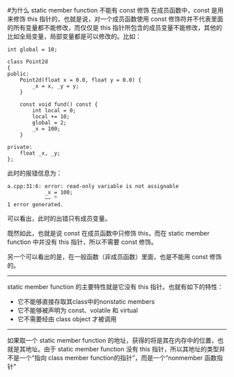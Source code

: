 #为什么 static member function 不能有 const 修饰
在成员函数中，const 是用来修饰 this 指针的，也就是说，对一个成员函数使用 const 修饰符并不代表里面的所有变量都不能修改，而仅仅是 this 指针所包含的成员变量不能修改，其他的比如全局变量，局部变量都是可以修改的。比如：

	int global = 10;

	class Point2d
	{
	public:
		Point2d(float x = 0.0, float y = 0.0) {
			_x = x, _y = y;
		}

		const void fund() const {
			int local = 0;
			local += 10;
			global = 2;
			_x = 100;
		}

	private:
		float _x, _y;
	};
	
此时的报错信息为：

	a.cpp:31:6: error: read-only variable is not assignable
                _x = 100;
                ~~ ^
	1 error generated.
	
可以看出，此时的出错只有成员变量。

既然如此，也就是说 const 在成员函数中只修饰 this，而在 static member function 中并没有 this 指针，所以不需要 const 修饰。

另一个可以看出的是，在一般函数（非成员函数）里面，也是不能用 const 修饰的。

<hr>
static member function 的主要特性就是它没有 this 指针。也就有如下的特性：

-	它不能够直接存取其class中的nonstatic members
-	它不能够被声明为 const、volatile 和 virtual
-	它不需要经由 class object 才被调用

<hr>

如果取一个 static member function 的地址，获得的将是其在内存中的位置，也就是其地址。由于 static member function 没有 this 指针，所以其地址的类型并不是一个“指向 class member function的指针”，而是一个“nonmember 函数指针”
